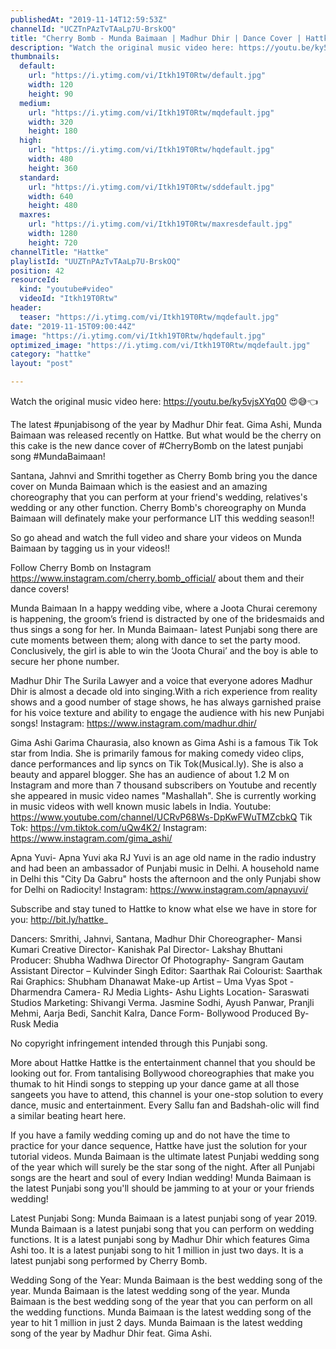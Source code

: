 ```yaml
---
publishedAt: "2019-11-14T12:59:53Z"
channelId: "UCZTnPAzTvTAaLp7U-BrskOQ"
title: "Cherry Bomb - Munda Baimaan | Madhur Dhir | Dance Cover | Hattke"
description: "Watch the original music video here: https://youtu.be/ky5vjsXYq00 😍😅👈\n\nThe latest #punjabisong of the year by Madhur Dhir feat. Gima Ashi, Munda Baimaan was released recently on Hattke. But what would be the cherry on this cake is the new dance cover of #CherryBomb on the latest punjabi song #MundaBaimaan!\n\nSantana, Jahnvi and Smrithi together as Cherry Bomb bring you the dance cover on Munda Baimaan which is the easiest and an amazing choreography that you can perform at your friend's wedding, relatives's wedding or any other function. Cherry Bomb's choreography on Munda Baimaan will definately make your performance LIT this wedding season!!\n\nSo go ahead and watch the full video and share your videos on Munda Baimaan by tagging us in your videos!!\n\nFollow Cherry Bomb on Instagram https://www.instagram.com/cherry.bomb_official/ about them and their dance covers!\n\nMunda Baimaan\nIn a happy wedding vibe, where a Joota Churai ceremony is happening, the groom’s friend is distracted by one of the bridesmaids and thus sings a song for her. In Munda Baimaan- latest Punjabi song there are cute moments between them; along with dance to set the party mood. Conclusively, the girl is able to win the ‘Joota Churai’ and the boy is able to secure her phone number.\n\nMadhur Dhir\nThe Surila Lawyer and a voice that everyone adores Madhur Dhir is almost a decade old into singing.With a rich experience from reality shows and a good number of stage shows, he has always garnished praise for his voice texture and ability to engage the audience with his new Punjabi songs! \nInstagram: https://www.instagram.com/madhur.dhir/\n\nGima Ashi\nGarima Chaurasia, also known as Gima Ashi is a famous Tik Tok star from India. She is primarily famous for making comedy video clips, dance performances and lip syncs on Tik Tok(Musical.ly). She is also a beauty and apparel blogger. She has an audience of about 1.2 M on Instagram and more than 7 thousand subscribers on Youtube and recently she appeared in music video names \"Mashallah\". She is currently working in music videos with well known music labels in India. Youtube: https://www.youtube.com/channel/UCRvP68Ws-DpKwFWuTMZcbkQ \nTik Tok: https://vm.tiktok.com/uQw4K2/ \nInstagram: https://www.instagram.com/gima_ashi/\n\nApna Yuvi-\nApna Yuvi aka RJ Yuvi is an age old name in the radio industry and had been an ambassador of Punjabi music in Delhi. A household name in Delhi this \"City Da Gabru\" hosts the afternoon and the only Punjabi show for Delhi on Radiocity! \nInstagram: https://www.instagram.com/apnayuvi/\n\nSubscribe and stay tuned to Hattke to know what else we have in store for you: http://bit.ly/hattke_\n\nDancers: Smrithi, Jahnvi, Santana, Madhur Dhir \nChoreographer- Mansi Kumari\nCreative Director- Kanishak Pal\nDirector- Lakshay Bhuttani\nProducer: Shubha Wadhwa\nDirector Of Photography- Sangram Gautam\nAssistant Director – Kulvinder Singh\nEditor: Saarthak Rai\nColourist: Saarthak Rai\nGraphics: Shubham Dhanawat\nMake-up Artist – Uma Vyas\nSpot - Dharmendra\nCamera- RJ Media\nLights- Ashu Lights\nLocation- Saraswati Studios\nMarketing: Shivangi Verma. Jasmine Sodhi, Ayush Panwar, Pranjli Mehmi, Aarja Bedi, Sanchit Kalra, \nDance Form- Bollywood\nProduced By- Rusk Media\n\nNo copyright infringement intended through this Punjabi song.\n\nMore about Hattke\nHattke is the entertainment channel that you should be looking out for. From tantalising Bollywood choreographies that make you thumak to hit Hindi songs to stepping up your dance game at all those sangeets you have to attend, this channel is your one-stop solution to every dance, music and entertainment. Every Sallu fan and Badshah-olic will find a similar beating heart here.\n\nIf you have a family wedding coming up and do not have the time to practice for your dance sequence, Hattke have just the solution for your tutorial videos. Munda Baimaan is the ultimate latest Punjabi wedding song of the year which will surely be the star song of the night. After all Punjabi songs are the heart and soul of every Indian wedding! Munda Baimaan is the latest Punjabi song you'll should be jamming to at your or your friends wedding!\n\nLatest Punjabi Song:\nMunda Baimaan is a latest punjabi song of year 2019. Munda Baimaan is a latest punjabi song that you can perform on wedding functions. It is a latest punjabi song by Madhur Dhir which features Gima Ashi too. It is a latest punjabi song to hit 1 million in just two days. It is a latest punjabi song performed by Cherry Bomb.\n\nWedding Song of the Year:\nMunda Baimaan is the best wedding song of the year. Munda Baimaan is the latest wedding song of the year. Munda Baimaan is the best wedding song of the year that you can perform on all the wedding functions. Munda Baimaan is the latest wedding song of the year to hit 1 million in just 2 days. Munda Baimaan is the latest wedding song of the year by Madhur Dhir feat. Gima Ashi."
thumbnails:
  default:
    url: "https://i.ytimg.com/vi/Itkh19T0Rtw/default.jpg"
    width: 120
    height: 90
  medium:
    url: "https://i.ytimg.com/vi/Itkh19T0Rtw/mqdefault.jpg"
    width: 320
    height: 180
  high:
    url: "https://i.ytimg.com/vi/Itkh19T0Rtw/hqdefault.jpg"
    width: 480
    height: 360
  standard:
    url: "https://i.ytimg.com/vi/Itkh19T0Rtw/sddefault.jpg"
    width: 640
    height: 480
  maxres:
    url: "https://i.ytimg.com/vi/Itkh19T0Rtw/maxresdefault.jpg"
    width: 1280
    height: 720
channelTitle: "Hattke"
playlistId: "UUZTnPAzTvTAaLp7U-BrskOQ"
position: 42
resourceId:
  kind: "youtube#video"
  videoId: "Itkh19T0Rtw"
header:
  teaser: "https://i.ytimg.com/vi/Itkh19T0Rtw/mqdefault.jpg"
date: "2019-11-15T09:00:44Z"
image: "https://i.ytimg.com/vi/Itkh19T0Rtw/hqdefault.jpg"
optimized_image: "https://i.ytimg.com/vi/Itkh19T0Rtw/mqdefault.jpg"
category: "hattke"
layout: "post"

---
```

Watch the original music video here: https://youtu.be/ky5vjsXYq00 😍😅👈

The latest #punjabisong of the year by Madhur Dhir feat. Gima Ashi, Munda Baimaan was released recently on Hattke. But what would be the cherry on this cake is the new dance cover of #CherryBomb on the latest punjabi song #MundaBaimaan!

Santana, Jahnvi and Smrithi together as Cherry Bomb bring you the dance cover on Munda Baimaan which is the easiest and an amazing choreography that you can perform at your friend's wedding, relatives's wedding or any other function. Cherry Bomb's choreography on Munda Baimaan will definately make your performance LIT this wedding season!!

So go ahead and watch the full video and share your videos on Munda Baimaan by tagging us in your videos!!

Follow Cherry Bomb on Instagram https://www.instagram.com/cherry.bomb_official/ about them and their dance covers!

Munda Baimaan
In a happy wedding vibe, where a Joota Churai ceremony is happening, the groom’s friend is distracted by one of the bridesmaids and thus sings a song for her. In Munda Baimaan- latest Punjabi song there are cute moments between them; along with dance to set the party mood. Conclusively, the girl is able to win the ‘Joota Churai’ and the boy is able to secure her phone number.

Madhur Dhir
The Surila Lawyer and a voice that everyone adores Madhur Dhir is almost a decade old into singing.With a rich experience from reality shows and a good number of stage shows, he has always garnished praise for his voice texture and ability to engage the audience with his new Punjabi songs! 
Instagram: https://www.instagram.com/madhur.dhir/

Gima Ashi
Garima Chaurasia, also known as Gima Ashi is a famous Tik Tok star from India. She is primarily famous for making comedy video clips, dance performances and lip syncs on Tik Tok(Musical.ly). She is also a beauty and apparel blogger. She has an audience of about 1.2 M on Instagram and more than 7 thousand subscribers on Youtube and recently she appeared in music video names "Mashallah". She is currently working in music videos with well known music labels in India. Youtube: https://www.youtube.com/channel/UCRvP68Ws-DpKwFWuTMZcbkQ 
Tik Tok: https://vm.tiktok.com/uQw4K2/ 
Instagram: https://www.instagram.com/gima_ashi/

Apna Yuvi-
Apna Yuvi aka RJ Yuvi is an age old name in the radio industry and had been an ambassador of Punjabi music in Delhi. A household name in Delhi this "City Da Gabru" hosts the afternoon and the only Punjabi show for Delhi on Radiocity! 
Instagram: https://www.instagram.com/apnayuvi/

Subscribe and stay tuned to Hattke to know what else we have in store for you: http://bit.ly/hattke_

Dancers: Smrithi, Jahnvi, Santana, Madhur Dhir 
Choreographer- Mansi Kumari
Creative Director- Kanishak Pal
Director- Lakshay Bhuttani
Producer: Shubha Wadhwa
Director Of Photography- Sangram Gautam
Assistant Director – Kulvinder Singh
Editor: Saarthak Rai
Colourist: Saarthak Rai
Graphics: Shubham Dhanawat
Make-up Artist – Uma Vyas
Spot - Dharmendra
Camera- RJ Media
Lights- Ashu Lights
Location- Saraswati Studios
Marketing: Shivangi Verma. Jasmine Sodhi, Ayush Panwar, Pranjli Mehmi, Aarja Bedi, Sanchit Kalra, 
Dance Form- Bollywood
Produced By- Rusk Media

No copyright infringement intended through this Punjabi song.

More about Hattke
Hattke is the entertainment channel that you should be looking out for. From tantalising Bollywood choreographies that make you thumak to hit Hindi songs to stepping up your dance game at all those sangeets you have to attend, this channel is your one-stop solution to every dance, music and entertainment. Every Sallu fan and Badshah-olic will find a similar beating heart here.

If you have a family wedding coming up and do not have the time to practice for your dance sequence, Hattke have just the solution for your tutorial videos. Munda Baimaan is the ultimate latest Punjabi wedding song of the year which will surely be the star song of the night. After all Punjabi songs are the heart and soul of every Indian wedding! Munda Baimaan is the latest Punjabi song you'll should be jamming to at your or your friends wedding!

Latest Punjabi Song:
Munda Baimaan is a latest punjabi song of year 2019. Munda Baimaan is a latest punjabi song that you can perform on wedding functions. It is a latest punjabi song by Madhur Dhir which features Gima Ashi too. It is a latest punjabi song to hit 1 million in just two days. It is a latest punjabi song performed by Cherry Bomb.

Wedding Song of the Year:
Munda Baimaan is the best wedding song of the year. Munda Baimaan is the latest wedding song of the year. Munda Baimaan is the best wedding song of the year that you can perform on all the wedding functions. Munda Baimaan is the latest wedding song of the year to hit 1 million in just 2 days. Munda Baimaan is the latest wedding song of the year by Madhur Dhir feat. Gima Ashi.